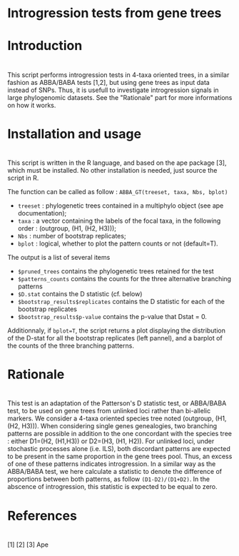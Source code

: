# Introgression tests from gene trees

# Introduction
#
This script performs introgression tests in 4-taxa oriented trees, in a similar fashion as ABBA/BABA tests [1,2], but using gene trees as input data instead of SNPs. Thus, it is usefull to investigate introgression signals in large phylogenomic datasets. See the "Rationale" part for more informations on how it works.

# Installation and usage
#
This script is written in the R language, and based on the ape package [3], which must be installed. No other installation is needed, just source the script in R.

The function can be called as follow : `ABBA_GT(treeset, taxa, Nbs, bplot)`

* `treeset` : phylogenetic trees contained in a multiphylo object (see ape documentation);
* `taxa` : a vector containing the labels of the focal taxa, in the following order : (outgroup, (H1, (H2, H3)));
* `Nbs` : number of bootstrap replicates;
* `bplot` : logical, whether to plot the pattern counts or not (default=T).

The output is a list of several items

 * `$pruned_trees` contains the phylogenetic trees retained for the test
 * `$patterns_counts` contains the counts for the three alternative branching patterns
 * `$D.stat` contains the D statistic (cf. below)
 * `$bootstrap_results$replicates` contains the D statistic for each of the bootstrap replicates
 * `$bootstrap_results$p-value` contains the p-value that Dstat = 0.
 
 Additionnaly, if `bplot=T`, the script returns a plot displaying the distribution of the D-stat for all the bootstrap replicates (left pannel), and a barplot of the counts of the three branching patterns.   

# Rationale
#
This test is an adaptation of the Patterson's D statistic test, or ABBA/BABA test, to be used on gene trees from unlinked loci rather than bi-allelic markers. 
We consider a 4-taxa oriented species tree noted (outgroup, (H1, (H2, H3))). When considering single genes genealogies, two branching patterns are possible in addition to the one concordant with the species tree : either D1=(H2, (H1,H3)) or D2=(H3, (H1, H2)). For unlinked loci, under stochastic processes alone (i.e. ILS), both discordant patterns are expected to be present in the same proportion in the gene trees pool. Thus, an excess of one of these patterns indicates introgression. In a similar way as the ABBA/BABA test, we here calculate a statistic to denote the difference of proportions between both patterns, as follow `(D1-D2)/(D1+D2)`. In the abscence of introgression, this statistic is expected to be equal to zero.

# References
#
[1]
[2]
[3] Ape
